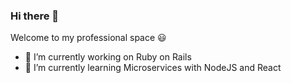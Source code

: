 ### Hi there 👋

Welcome to my professional space 😃 

- 🔭 I’m currently working on Ruby on Rails
- 🌱 I’m currently learning Microservices with NodeJS and React
<!-- - 👯 I’m looking to collaborate on ... 
- 🤔 I’m looking for help with ...
- 💬 Ask me about ...
- 📫 How to reach me: ...
- 😄 Pronouns: ...
- ⚡ Fun fact: ...
-->
